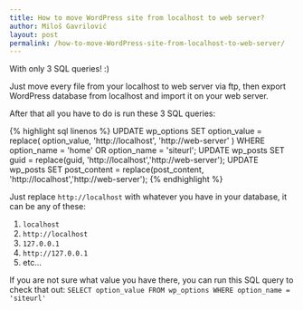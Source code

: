 ```yaml
---
title: How to move WordPress site from localhost to web server?
author: Miloš Gavrilović
layout: post
permalink: /how-to-move-WordPress-site-from-localhost-to-web-server/
---
```

With only 3 SQL queries! :)

Just move every file from your localhost to web server via ftp, then export WordPress database from localhost and import it on your web server.

After that all you have to do is run these 3 SQL queries:

{% highlight sql linenos %}
UPDATE wp_options SET option_value = replace( option_value, 'http://localhost', 'http://web-server' ) WHERE option_name = 'home' OR option_name = 'siteurl';
UPDATE wp_posts SET guid = replace(guid, 'http://localhost','http://web-server');
UPDATE wp_posts SET post_content = replace(post_content, 'http://localhost','http://web-server');
{% endhighlight %}

Just replace `http://localhost` with whatever you have in your database, it can be any of these:

1. `localhost`
2. `http://localhost`
3. `127.0.0.1`
4. `http://127.0.0.1`
5. etc...

If you are not sure what value you have there, you can run this SQL query to check that out: `SELECT option_value FROM wp_options WHERE option_name = 'siteurl'`
